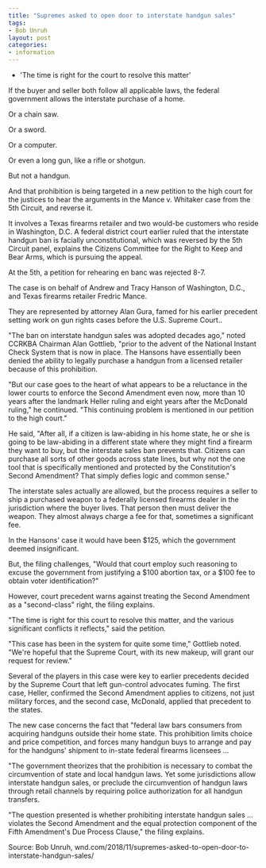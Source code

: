 ```yaml
---
title: "Supremes asked to open door to interstate handgun sales"
tags:
- Bob Unruh
layout: post
categories:
- information
---
```


- 'The time is right for the court to resolve this matter'

If the buyer and seller both follow all applicable laws, the federal government allows the interstate purchase of a home.

Or a chain saw.

Or a sword.

Or a computer.

Or even a long gun, like a rifle or shotgun.

But not a handgun.

And that prohibition is being targeted in a new petition to the high court for the justices to hear the arguments in the Mance v. Whitaker case from the 5th Circuit, and reverse it.

It involves a Texas firearms retailer and two would-be customers who reside in Washington, D.C. A federal district court earlier ruled that the interstate handgun ban is facially unconstitutional, which was reversed by the 5th Circuit panel, explains the Citizens Committee for the Right to Keep and Bear Arms, which is pursuing the appeal.

At the 5th, a petition for rehearing en banc was rejected 8-7.

The case is on behalf of Andrew and Tracy Hanson of Washington, D.C., and Texas firearms retailer Fredric Mance.

They are represented by attorney Alan Gura, famed for his earlier precedent setting work on gun rights cases before the U.S. Supreme Court..

"The ban on interstate handgun sales was adopted decades ago," noted CCRKBA Chairman Alan Gottlieb, "prior to the advent of the National Instant Check System that is now in place. The Hansons have essentially been denied the ability to legally purchase a handgun from a licensed retailer because of this prohibition.

"But our case goes to the heart of what appears to be a reluctance in the lower courts to enforce the Second Amendment even now, more than 10 years after the landmark Heller ruling and eight years after the McDonald ruling," he continued. "This continuing problem is mentioned in our petition to the high court."

He said, "After all, if a citizen is law-abiding in his home state, he or she is going to be law-abiding in a different state where they might find a firearm they want to buy, but the interstate sales ban prevents that. Citizens can purchase all sorts of other goods across state lines, but why not the one tool that is specifically mentioned and protected by the Constitution's Second Amendment? That simply defies logic and common sense."

The interstate sales actually are allowed, but the process requires a seller to ship a purchased weapon to a federally licensed firearms dealer in the jurisdiction where the buyer lives. That person then must deliver the weapon. They almost always charge a fee for that, sometimes a significant fee.

In the Hansons' case it would have been $125, which the government deemed insignificant.

But, the filing challenges, "Would that court employ such reasoning to excuse the government from justifying a $100 abortion tax, or a $100 fee to obtain voter identification?"

However, court precedent warns against treating the Second Amendment as a "second-class" right, the filing explains.

"The time is right for this court to resolve this matter, and the various significant conflicts it reflects," said the petition.

"This case has been in the system for quite some time," Gottlieb noted. "We're hopeful that the Supreme Court, with its new makeup, will grant our request for review."

Several of the players in this case were key to earlier precedents decided by the Supreme Court that left gun-control advocates fuming. The first case, Heller, confirmed the Second Amendment applies to citizens, not just military forces, and the second case, McDonald, applied that precedent to the states.

The new case concerns the fact that "federal law bars consumers from acquiring handguns outside their home state. This prohibition limits choice and price competition, and forces many handgun buys to arrange and pay for the handguns' shipment to in-state federal firearms licensees ...

"The government theorizes that the prohibition is necessary to combat the circumvention of state and local handgun laws. Yet some jurisdictions allow interstate handgun sales, or preclude the circumvention of handgun laws through retail channels by requiring police authorization for all handgun transfers.

"The question presented is whether prohibiting interstate handgun sales ... violates the Second Amendment and the equal protection component of the Fifth Amendment's Due Process Clause," the filing explains.

Source: Bob Unruh, wnd.com/2018/11/supremes-asked-to-open-door-to-interstate-handgun-sales/
